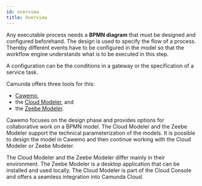 ```yaml
---
id: overview
title: Overview
---
```


Any executable process needs a **BPMN diagram** that must be designed and configured beforehand. The design is used to specify the flow of a process. Thereby different events have to be configured in the model so that the workflow engine understands what is to be executed in this step.

A configuration can be the conditions in a gateway or the specification of a service task.

Camunda offers three tools for this:

- [Cawemo](https://cawemo.com/),
- the [Cloud Modeler](./cloud-modeler/launch-cloud-modeler.md), and
- the [Zeebe Modeler](./zeebe-modeler/install-the-modeler.md).

Cawemo focuses on the design phase and provides options for collaborative work on a BPMN model. The Cloud Modeler and the Zeebe Modeler support the technical parameterization of the models. It is possible to design the model in Cawemo and then continue working with the Cloud Modeler or Zeebe Modeler.

The Cloud Modeler and the Zeebe Modeler differ mainly in their environment. The Zeebe Modeler is a desktop application that can be installed and used locally. The Cloud Modeler is part of the Cloud Console and offers a seamless integration into Camunda Cloud.
